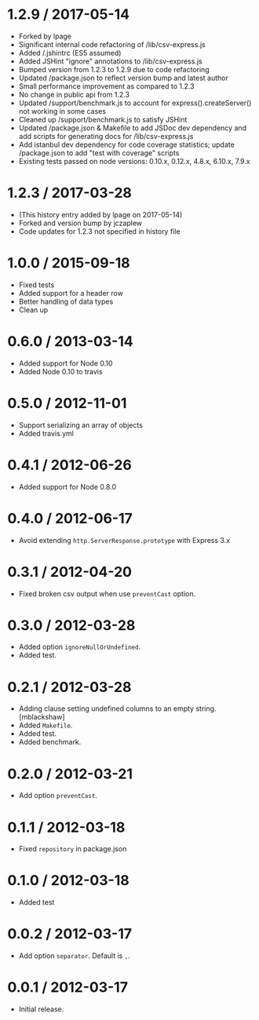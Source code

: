 1.2.9 / 2017-05-14
==================

  * Forked by lpage
  * Significant internal code refactoring of /lib/csv-express.js
  * Added /.jshintrc (ES5 assumed)
  * Added JSHint "ignore" annotations to /lib/csv-express.js
  * Bumped version from 1.2.3 to 1.2.9 due to code refactoring
  * Updated /package.json to reflect version bump and latest author
  * Small performance improvement as compared to 1.2.3
  * No change in public api from 1.2.3
  * Updated /support/benchmark.js to account for express().createServer() not working in some cases
  * Cleaned up /support/benchmark.js to satisfy JSHint
  * Updated /package.json & Makefile to add JSDoc dev dependency and add scripts for generating docs for /lib/csv-express.js
  * Add istanbul dev dependency for code coverage statistics; update /package.json to add "test with coverage" scripts
  * Existing tests passed on node versions: 0.10.x, 0.12.x, 4.8.x, 6.10.x, 7.9.x

1.2.3 / 2017-03-28
=======================

  * (This history entry added by lpage on 2017-05-14)
  * Forked and version bump by jczaplew
  * Code updates for 1.2.3 not specified in history file

1.0.0 / 2015-09-18
==================

  * Fixed tests
  * Added support for a header row
  * Better handling of data types
  * Clean up


0.6.0 / 2013-03-14
==================

  * Added support for Node 0.10
  * Added Node 0.10 to travis

0.5.0 / 2012-11-01
==================

  * Support serializing an array of objects
  * Added travis.yml

0.4.1 / 2012-06-26
==================

  * Added support for Node 0.8.0

0.4.0 / 2012-06-17
==================

  * Avoid extending `http.ServerResponse.prototype` with Express 3.x

0.3.1 / 2012-04-20
==================

  * Fixed broken csv output when use `preventCast` option.

0.3.0 / 2012-03-28
==================

  * Added option `ignoreNullOrUndefined`.
  * Added test.

0.2.1 / 2012-03-28
==================

  * Adding clause setting undefined columns to an empty string. [mblackshaw]
  * Added `Makefile`.
  * Added test.
  * Added benchmark.

0.2.0 / 2012-03-21
==================

  * Add option `preventCast`.

0.1.1 / 2012-03-18
=================

  * Fixed `repository` in package.json

0.1.0 / 2012-03-18
==================

  * Added test

0.0.2 / 2012-03-17
==================

  * Add option `separator`. Default is `,`.

0.0.1 / 2012-03-17
==================

  * Initial release.
